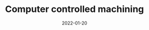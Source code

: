---
title: Computer controlled machining
date: 2022-01-20
slug: computer-controlled-machining
image: "hello.jpg"
description: Week 7
---